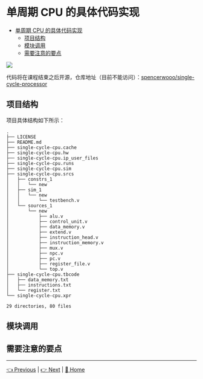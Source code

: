 # 单周期 CPU 的具体代码实现

- [单周期 CPU 的具体代码实现](#%e5%8d%95%e5%91%a8%e6%9c%9f-cpu-%e7%9a%84%e5%85%b7%e4%bd%93%e4%bb%a3%e7%a0%81%e5%ae%9e%e7%8e%b0)
  - [项目结构](#%e9%a1%b9%e7%9b%ae%e7%bb%93%e6%9e%84)
  - [模块调用](#%e6%a8%a1%e5%9d%97%e8%b0%83%e7%94%a8)
  - [需要注意的要点](#%e9%9c%80%e8%a6%81%e6%b3%a8%e6%84%8f%e7%9a%84%e8%a6%81%e7%82%b9)

![](https://i.loli.net/2019/09/02/8jenxBwHP2vOk3C.png)

代码将在课程结束之后开源，仓库地址（目前不能访问）：[spencerwooo/single-cycle-processor](https://github.com/spencerwooo/single-cycle-processor)

## 项目结构

项目具体结构如下所示：

```
.
├── LICENSE
├── README.md
├── single-cycle-cpu.cache
├── single-cycle-cpu.hw
├── single-cycle-cpu.ip_user_files
├── single-cycle-cpu.runs
├── single-cycle-cpu.sim
├── single-cycle-cpu.srcs
│   ├── constrs_1
│   │   └── new
│   ├── sim_1
│   │   └── new
│   │       └── testbench.v
│   └── sources_1
│       └── new
│           ├── alu.v
│           ├── control_unit.v
│           ├── data_memory.v
│           ├── extend.v
│           ├── instruction_head.v
│           ├── instruction_memory.v
│           ├── mux.v
│           ├── npc.v
│           ├── pc.v
│           ├── register_file.v
│           └── top.v
├── single-cycle-cpu.tbcode
│   ├── data_memory.txt
│   ├── instructions.txt
│   └── register.txt
└── single-cycle-cpu.xpr

29 directories, 80 files
```

## 模块调用

## 需要注意的要点

---

[👈 Previous](./2-2_Design.md) | [👉 Next](./2-4_Testbench) | [🚩 Home](../README.md)